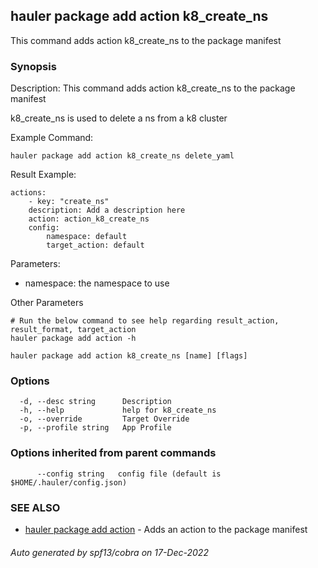 ## hauler package add action k8_create_ns

This command adds action k8_create_ns to the package manifest

### Synopsis


Description:
This command adds action k8_create_ns to the package manifest

k8_create_ns is used to delete a ns from a k8 cluster

Example Command:
```
hauler package add action k8_create_ns delete_yaml
```
Result Example:
```
actions:
	- key: "create_ns"
	description: Add a description here
	action: action_k8_create_ns
	config:
		namespace: default
		target_action: default
```
Parameters:
- namespace: the namespace to use



Other Parameters
```
# Run the below command to see help regarding result_action, result_format, target_action
hauler package add action -h
```



```
hauler package add action k8_create_ns [name] [flags]
```

### Options

```
  -d, --desc string      Description
  -h, --help             help for k8_create_ns
  -o, --override         Target Override
  -p, --profile string   App Profile
```

### Options inherited from parent commands

```
      --config string   config file (default is $HOME/.hauler/config.json)
```

### SEE ALSO

* [hauler package add action](hauler_package_add_action.md)	 - Adds an action to the package manifest

###### Auto generated by spf13/cobra on 17-Dec-2022

